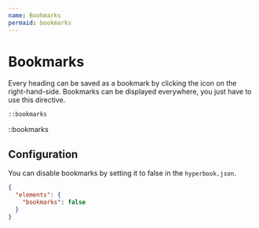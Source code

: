 ```yaml
---
name: Bookmarks
permaid: bookmarks
---
```


# Bookmarks

Every heading can be saved as a bookmark by clicking the icon on the
right-hand-side. Bookmarks can be displayed everywhere, you just have to
use this directive.

```md
::bookmarks
```

::bookmarks

## Configuration

You can disable bookmarks by setting it to false in the `hyperbook.json`.

```json
{
  "elements": {
    "bookmarks": false
  }
}
```

